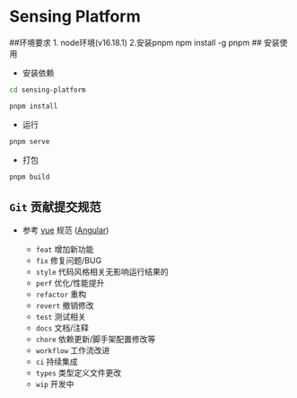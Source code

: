 <h1>Sensing Platform</h1>
##环境要求
1. node环境(v16.18.1)
2.安装pnpm 
  npm install -g pnpm
## 安装使用

- 安装依赖

```bash
cd sensing-platform

pnpm install

```

- 运行

```bash
pnpm serve
```

- 打包

```bash
pnpm build
```

## `Git` 贡献提交规范

- 参考 [vue](https://github.com/vuejs/vue/blob/dev/.github/COMMIT_CONVENTION.md) 规范 ([Angular](https://github.com/conventional-changelog/conventional-changelog/tree/master/packages/conventional-changelog-angular))

  - `feat` 增加新功能
  - `fix` 修复问题/BUG
  - `style` 代码风格相关无影响运行结果的
  - `perf` 优化/性能提升
  - `refactor` 重构
  - `revert` 撤销修改
  - `test` 测试相关
  - `docs` 文档/注释
  - `chore` 依赖更新/脚手架配置修改等
  - `workflow` 工作流改进
  - `ci` 持续集成
  - `types` 类型定义文件更改
  - `wip` 开发中

